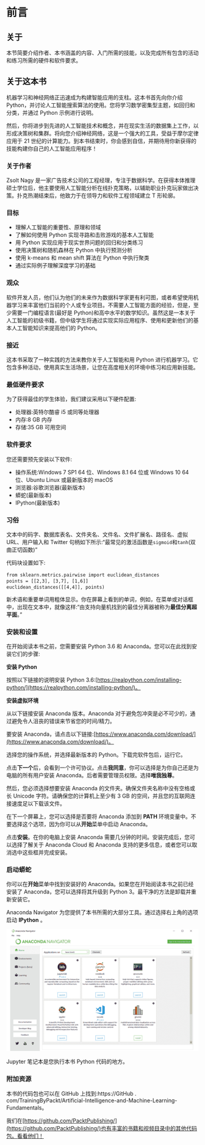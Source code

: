 <title>C11461_Preface_SG_Final_NT</title>

>

# 前言

## 关于

本节简要介绍作者、本书涵盖的内容、入门所需的技能，以及完成所有包含的活动和练习所需的硬件和软件要求。

## 关于这本书

机器学习和神经网络正迅速成为构建智能应用的支柱。这本书首先向你介绍 Python，并讨论人工智能搜索算法的使用。您将学习数学密集型主题，如回归和分类，并通过 Python 示例进行说明。

然后，你将进步到先进的人工智能技术和概念，并在现实生活的数据集上工作，以形成决策树和集群。将向您介绍神经网络，这是一个强大的工具，受益于摩尔定律应用于 21 世纪的计算能力。到本书结束时，你会感到自信，并期待用你新获得的技能构建你自己的人工智能应用程序！

### 关于作者

Zsolt Nagy 是一家广告技术公司的工程经理，专注于数据科学。在获得本体推理硕士学位后，他主要使用人工智能分析在线扑克策略，以辅助职业扑克玩家做出决策。扑克热潮结束后，他致力于在领导力和软件工程领域建立 T 形轮廓。

### 目标

*   理解人工智能的重要性、原理和领域
*   了解如何使用 Python 实现寻路和击败游戏的基本人工智能
*   用 Python 实现应用于现实世界问题的回归和分类练习
*   使用决策树和随机森林在 Python 中执行预测分析
*   使用 k-means 和 mean shift 算法在 Python 中执行聚类
*   通过实际例子理解深度学习的基础

### 观众

软件开发人员，他们认为他们的未来作为数据科学家更有利可图，或者希望使用机器学习来丰富他们当前的个人或专业项目。不需要人工智能方面的经验，但是，至少需要一门编程语言(最好是 Python)和高中水平的数学知识。虽然这是一本关于人工智能的初级书籍，但中级学生将通过实现实际应用程序、使用和更新他们的基本人工智能知识来提高他们的 Python。

### 接近

这本书采取了一种实践的方法来教你关于人工智能和用 Python 进行机器学习。它包含多种活动，使用真实生活场景，让您在高度相关的环境中练习和应用新技能。

### 最低硬件要求

为了获得最佳的学生体验，我们建议采用以下硬件配置:

*   处理器:英特尔酷睿 i5 或同等处理器
*   内存:8 GB 内存
*   存储:35 GB 可用空间

### 软件要求

您还需要预先安装以下软件:

*   操作系统:Windows 7 SP1 64 位、Windows 8.1 64 位或 Windows 10 64 位、Ubuntu Linux 或最新版本的 macOS
*   浏览器:谷歌浏览器(最新版本)
*   蟒蛇(最新版本)
*   IPython(最新版本)

### 习俗

文本中的码字、数据库表名、文件夹名、文件名、文件扩展名、路径名、虚拟 URL、用户输入和 Twitter 句柄如下所示:“最常见的激活函数是`sigmoid`和`tanh`(双曲正切函数)”

代码块设置如下:

```
from sklearn.metrics.pairwise import euclidean_distances
points = [[2,3], [3,7], [1,6]]
euclidean_distances([[4,4]], points)
```

新术语和重要单词用粗体显示。你在屏幕上看到的单词，例如，在菜单或对话框中，出现在文本中，就像这样:“由支持向量机找到的最佳分离器被称为**最佳分离超平面**。”

### 安装和设置

在开始阅读本书之前，您需要安装 Python 3.6 和 Anaconda。您可以在此找到安装它们的步骤:

**安装 Python**

按照以下链接的说明安装 Python 3.6:[https://realpython.com/installing-python/](https://realpython.com/installing-python/)。

**安装虚拟环境**

从以下链接安装 Anaconda 版本。Anaconda 对于避免包冲突是必不可少的，通过避免令人沮丧的错误来节省您的时间/精力。

要安装 Anaconda，请点击以下链接:[https://www.anaconda.com/download/](https://www.anaconda.com/download/)。

选择您的操作系统，并选择最新版本的 Python。下载完软件包后，运行它。

点击**下一个**后，会看到一个许可协议。点击**我同意**，你可以选择是为你自己还是为电脑的所有用户安装 Anaconda。后者需要管理员权限。选择**唯我独尊**。

然后，您必须选择想要安装 Anaconda 的文件夹。确保文件夹名称中没有空格或长 Unicode 字符。请确保您的计算机上至少有 3 GB 的空间，并且您的互联网连接速度足以下载该文件。

在下一个屏幕上，您可以选择是否要将 Anaconda 添加到 **PATH** 环境变量中。不要选择这个选项，因为你可以从**开始**菜单中启动 Anaconda。

点击**安装**。在你的电脑上安装 Anaconda 需要几分钟的时间。安装完成后，您可以选择了解关于 Anaconda Cloud 和 Anaconda 支持的更多信息，或者您可以取消选中这些框并完成安装。

### 启动蟒蛇

你可以在**开始**菜单中找到安装好的 Anaconda。如果您在开始阅读本书之前已经安装了 Anaconda，您可以选择将其升级到 Python 3。最干净的方法是卸载并重新安装它。

Anaconda Navigator 为您提供了本书所需的大部分工具。通过选择右上角的选项启动 **IPython** 。

![](img/Image43344.jpg)

Jupyter 笔记本是您执行本书 Python 代码的地方。

### 附加资源

本书的代码包也可以在 GitHub 上找到:https://GitHub . com/TrainingByPackt/Artificial-Intelligence-and-Machine-Learning-Fundamentals。

我们在[https://github.com/PacktPublishing/](https://github.com/PacktPublishing/)也有丰富的书籍和视频目录中的其他代码包。看看他们！